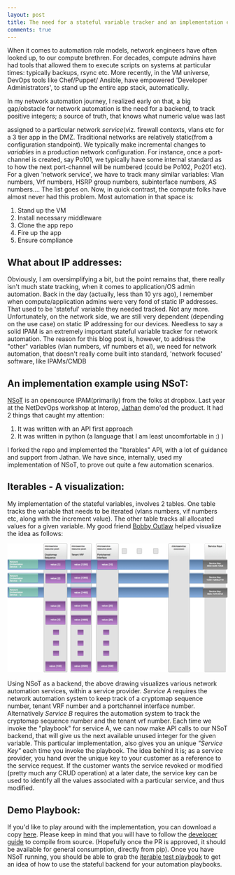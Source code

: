 ```yaml
---
layout: post
title: The need for a stateful variable tracker and an implementation example
comments: true
---
```

When it comes to automation role models, network engineers have often looked up,
to our compute brethren. For decades, compute admins have had tools that allowed
them to execute scripts on systems at particular times\: typically backups,
rsync etc. More recently, in the VM universe,  DevOps tools like Chef/Puppet/
Ansible, have empowered 'Developer Administrators', to stand up the entire app
stack, automatically.

In my network automation journey, I realized early on that, a big gap/obstacle
for network automation is the need for a backend, to track positive
integers; a source of truth, that knows what numeric value was last

<!--more-->

assigned to a particular network *service*(viz. firewall contexts,
vlans etc  for a 3 tier app in the DMZ. Traditional networks are
relatively static(from a configuration
standpoint). We typically make incremental changes to *variables* in a production
network configuration. For instance, once a port-channel
is created, say Po101, we typically have some internal standard as to how the
next port-channel will be numbered (could be Po102, Po201 etc). For a given
'network service', we have to track many similar variables: Vlan numbers, Vrf numbers,
HSRP group numbers, subinterface numbers, AS numbers.... The list goes on.
Now, in quick contrast, the compute folks have almost never had this problem.
Most automation in that space is\:

1. Stand up the VM
2. Install necessary middleware
3. Clone the app repo
4. Fire up the app
5. Ensure compliance

## What about IP addresses:
Obviously, I am oversimplifying a bit, but the point remains that, there really
isn't much state tracking, when it comes to application/OS admin automation.
Back in the day (actually, less than 10 yrs ago), I remember when
compute/application admins were very fond of static IP addresses.
That used to be 'stateful' variable they needed tracked. Not any more.
Unfortunately, on the network side, we are still very dependent (depending on the use
case) on static IP addressing for our devices. Needless to say a solid IPAM
is an extremely important stateful variable tracker for network
automation. The reason for this blog post is, however, to address the
"other" variables (vlan numbers, vif numbers et al), we need for
network automation, that doesn't really come built into standard,
'network focused' software, like IPAMs/CMDB

## An implementation example using NSoT:
[NSoT](https://github.com/dropbox/nsot) is an opensource
IPAM(primarily) from the folks at dropbox. Last year at the NetDevOps
workshop at Interop,  [Jathan](https://twitter.com/jathanism) demo'ed
the product. It had 2 things that caught my attention\:

1. It was written with an API first approach
2. It was written in python (a language that I am least uncomfortable
   in :) )

I forked the repo and implemented the "Iterables" API, with a lot of
guidance and support from Jathan. We have since, internally, used my
implementation of NSoT, to prove out quite a few automation scenarios.

## Iterables - A visualization:
My implementation of the stateful variables, involves 2 tables. One
table tracks the variable that needs to be iterated (vlans numbers,
vif numbers etc, along with the increment value). The other table
tracks all allocated values for a given variable.
My good friend [Bobby Outlaw](https://www.linkedin.com/in/bobbyoutlaw)
helped visualize the idea as follows:


[![](/assets/iterables.png)](/assets/iterables.png)


Using NSoT as a backend, the above drawing visualizes various network
automation services, within a service provider. *Service A* requires the
network automation system to keep track of a cryptomap sequence
number, tenant VRF number and a portchannel interface
number. Alternatively *Service B* requires the automation system to
track the cryptomap sequence number and the tenant vrf number.
Each time we invoke the "playbook" for service A, we can now make API
calls to our NSoT backend, that will give us the next available unused
integer for the given variable.
This particular implementation, also gives you an unique *"Service
Key"* each time you invoke the playbook. The idea behind it is; as a
service provider, you hand over the unique key to your customer as a
reference to the service request. If the customer wants the service
revoked or modified (pretty much any CRUD operation)  at a later date,
the service key can be used to identify all the values associated with
a particular service, and thus modified.

## Demo Playbook:
If you'd like to play around with the implementation, you can download
a copy [here](https://github.com/termlen0/nsot). Please keep in mind
that you will have to follow
the
[developer guide](https://nsot.readthedocs.io/en/latest/development.html)
to compile from source. (Hopefully once the PR is approved, it should
be available for general consumption, directly from pip). Once you have NSoT running, you
should be able to grab
the [iterable test playbook](https://github.com/termlen0/nsot-tester)
to get an idea of how to use the stateful backend for your automation
playbooks.

